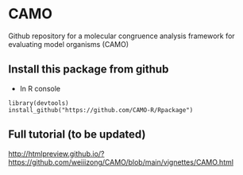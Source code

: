 # CAMO
Github repository for a molecular congruence analysis framework for evaluating model organisms (CAMO)


## Install this package from github
* In R console

```{R}
library(devtools)
install_github("https://github.com/CAMO-R/Rpackage") 
```


## Full tutorial (to be updated)


http://htmlpreview.github.io/?https://github.com/weiiizong/CAMO/blob/main/vignettes/CAMO.html

